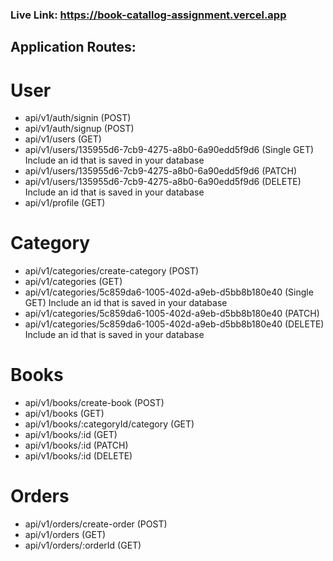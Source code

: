 ### Live Link: https://book-catallog-assignment.vercel.app

## Application Routes:

# User

- api/v1/auth/signin (POST)
- api/v1/auth/signup (POST)
- api/v1/users (GET)
- api/v1/users/135955d6-7cb9-4275-a8b0-6a90edd5f9d6 (Single GET) Include an id that is saved in your database
- api/v1/users/135955d6-7cb9-4275-a8b0-6a90edd5f9d6 (PATCH)
- api/v1/users/135955d6-7cb9-4275-a8b0-6a90edd5f9d6 (DELETE) Include an id that is saved in your database
- api/v1/profile (GET)

# Category

- api/v1/categories/create-category (POST)
- api/v1/categories (GET)
- api/v1/categories/5c859da6-1005-402d-a9eb-d5bb8b180e40 (Single GET) Include an id that is saved in your database
- api/v1/categories/5c859da6-1005-402d-a9eb-d5bb8b180e40 (PATCH)
- api/v1/categories/5c859da6-1005-402d-a9eb-d5bb8b180e40 (DELETE) Include an id that is saved in your database

# Books

- api/v1/books/create-book (POST)
- api/v1/books (GET)
- api/v1/books/:categoryId/category (GET)
- api/v1/books/:id (GET)
- api/v1/books/:id (PATCH)
- api/v1/books/:id (DELETE)

# Orders

- api/v1/orders/create-order (POST)
- api/v1/orders (GET)
- api/v1/orders/:orderId (GET)

